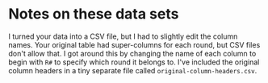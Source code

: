 # Notes on these data sets

I turned your data into a CSV file, but I had to slightly edit the column names. Your original table had super-columns for each round, but CSV files don't allow that. I got around this by changing the name of each column to begin with `R#` to specify which round it belongs to. I've included the original column headers in a tiny separate file called `original-column-headers.csv`.
